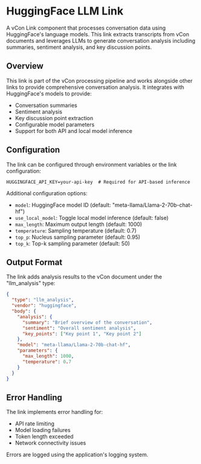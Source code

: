 # HuggingFace LLM Link

A vCon Link component that processes conversation data using HuggingFace's language models. This link extracts transcripts from vCon documents and leverages LLMs to generate conversation analysis including summaries, sentiment analysis, and key discussion points.

## Overview

This link is part of the vCon processing pipeline and works alongside other links to provide comprehensive conversation analysis. It integrates with HuggingFace's models to provide:

- Conversation summaries
- Sentiment analysis
- Key discussion point extraction
- Configurable model parameters
- Support for both API and local model inference

## Configuration

The link can be configured through environment variables or the link configuration:

```env
HUGGINGFACE_API_KEY=your-api-key  # Required for API-based inference
```

Additional configuration options:
- `model`: HuggingFace model ID (default: "meta-llama/Llama-2-70b-chat-hf")
- `use_local_model`: Toggle local model inference (default: false)
- `max_length`: Maximum output length (default: 1000)
- `temperature`: Sampling temperature (default: 0.7)
- `top_p`: Nucleus sampling parameter (default: 0.95)
- `top_k`: Top-k sampling parameter (default: 50)

## Output Format

The link adds analysis results to the vCon document under the "llm_analysis" type:

```json
{
  "type": "llm_analysis",
  "vendor": "huggingface",
  "body": {
    "analysis": {
      "summary": "Brief overview of the conversation",
      "sentiment": "Overall sentiment analysis",
      "key_points": ["Key point 1", "Key point 2"]
    },
    "model": "meta-llama/Llama-2-70b-chat-hf",
    "parameters": {
      "max_length": 1000,
      "temperature": 0.7
    }
  }
}
```

## Error Handling

The link implements error handling for:
- API rate limiting
- Model loading failures
- Token length exceeded
- Network connectivity issues

Errors are logged using the application's logging system. 
